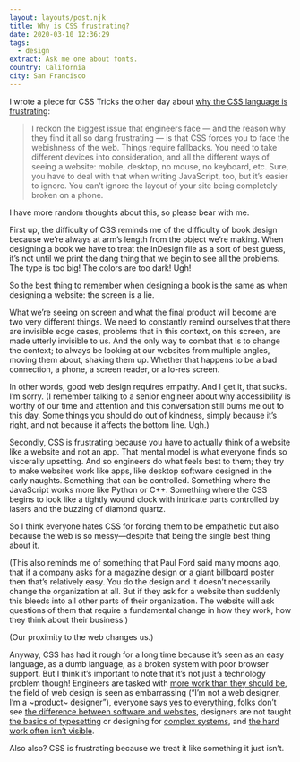 ```yaml
---
layout: layouts/post.njk
title: Why is CSS frustrating?
date: 2020-03-10 12:36:29
tags:
  - design
extract: Ask me one about fonts.
country: California
city: San Francisco
---
```


I wrote a piece for CSS Tricks the other day about [why the CSS language is frustrating](https://css-tricks.com/why-is-css-frustrating/):

> I reckon the biggest issue that engineers face — and the reason why they find it all so dang frustrating — is that CSS forces you to face the webishness of the web. Things require fallbacks. You need to take different devices into consideration, and all the different ways of seeing a website: mobile, desktop, no mouse, no keyboard, etc. Sure, you have to deal with that when writing JavaScript, too, but it’s easier to ignore. You can’t ignore the layout of your site being completely broken on a phone.

I have more random thoughts about this, so please bear with me.

First up, the difficulty of CSS reminds me of the difficulty of book design because we’re always at arm’s length from the object we’re making. When designing a book we have to treat the InDesign file as a sort of best guess, it’s not until we print the dang thing that we begin to see all the problems. The type is too big! The colors are too dark! Ugh!

So the best thing to remember when designing a book is the same as when designing a website: the screen is a lie.

What we’re seeing on screen and what the final product will become are two very different things. We need to constantly remind ourselves that there are invisible edge cases, problems that in this context, on this screen, are made utterly invisible to us. And the only way to combat that is to change the context; to always be looking at our websites from multiple angles, moving them about, shaking them up. Whether that happens to be a bad connection, a phone, a screen reader, or a lo-res screen.

In other words, good web design requires empathy. And I get it, that sucks. I’m sorry. (I remember talking to a senior engineer about why accessibility is worthy of our time and attention and this conversation still bums me out to this day. Some things you should do out of kindness, simply because it’s right, and not because it affects the bottom line. Ugh.)

Secondly, CSS is frustrating because you have to actually think of a website like a website and not an app. That mental model is what everyone finds so viscerally upsetting. And so engineers do what feels best to them; they try to make websites work like apps, like desktop software designed in the early naughts. Something that can be controlled. Something where the JavaScript works more like Python or C++. Something where the CSS begins to look like a tightly wound clock with intricate parts controlled by lasers and the buzzing of diamond quartz.

So I think everyone hates CSS for forcing them to be empathetic but also because the web is so messy—despite that being the single best thing about it.

(This also reminds me of something that Paul Ford said many moons ago, that if a company asks for a magazine design or a giant billboard poster then that’s relatively easy. You do the design and it doesn’t necessarily change the organization at all. But if they ask for a website then suddenly this bleeds into all other parts of their organization. The website will ask questions of them that require a fundamental change in how they work, how they think about their business.)

(Our proximity to the web changes us.)

Anyway, CSS has had it rough for a long time because it’s seen as an easy language, as a dumb language, as a broken system with poor browser support. But I think it’s important to note that it’s not just a technology problem though! Engineers are tasked with [more work than they should be](https://www.robinrendle.com/notes/i-dont-believe-in-full-stack-engineering), the field of web design is seen as embarrassing (“I’m not a web designer, I’m a ~product~ designer”), everyone says [yes to everything](https://css-tricks.com/no-absolutely-not/), folks don’t see [the difference between software and websites](https://adactio.com/journal/13229), designers are not taught [the basics of typesetting](https://www.robinrendle.com/notes/the-smallest-difference) or designing for [complex systems](/essays/systems-mistakes-and-the-sea), and [the hard work often isn’t visible](https://css-tricks.com/design-systems-and-portfolios/).

Also also? CSS is frustrating because we treat it like something it just isn’t.
